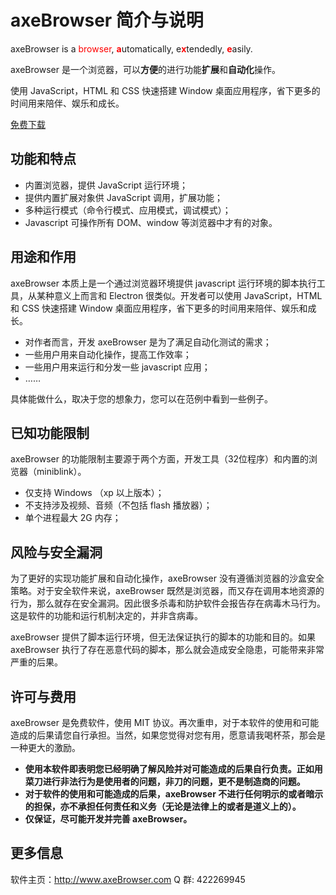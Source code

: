 # axeBrowser 简介与说明

axeBrowser is a <font color=red>browser</font>, <font color=red>**a**</font>utomatically, e<font color=red>**x**</font>tendedly, <font color=red>**e**</font>asily.

axeBrowser 是一个浏览器，可以**方便**的进行功能**扩展**和**自动化**操作。

使用 JavaScript，HTML 和 CSS 快速搭建 Window 桌面应用程序，省下更多的时间用来陪伴、娱乐和成长。


[免费下载](history.md)

## 功能和特点
- 内置浏览器，提供 JavaScript 运行环境；
- 提供内置扩展对象供 JavaScript 调用，扩展功能；
- 多种运行模式（命令行模式、应用模式，调试模式）；
- Javascript 可操作所有 DOM、window 等浏览器中才有的对象。

## 用途和作用
axeBrowser 本质上是一个通过浏览器环境提供 javascript 运行环境的脚本执行工具，从某种意义上而言和 Electron 很类似。开发者可以使用 JavaScript，HTML 和 CSS 快速搭建 Window 桌面应用程序，省下更多的时间用来陪伴、娱乐和成长。

- 对作者而言，开发 axeBrowser 是为了满足自动化测试的需求；
- 一些用户用来自动化操作，提高工作效率；
- 一些用户用来运行和分发一些 javascript 应用；
- ……

具体能做什么，取决于您的想象力，您可以在范例中看到一些例子。

## 已知功能限制
axeBrowser 的功能限制主要源于两个方面，开发工具（32位程序）和内置的浏览器（miniblink）。
- 仅支持 Windows （xp 以上版本）；
- 不支持涉及视频、音频（不包括 flash 播放器）；
- 单个进程最大 2G 内存；

## 风险与安全漏洞
为了更好的实现功能扩展和自动化操作，axeBrowser 没有遵循浏览器的沙盒安全策略。对于安全软件来说，axeBrowser 既然是浏览器，而又存在调用本地资源的行为，那么就存在安全漏洞。因此很多杀毒和防护软件会报告存在病毒木马行为。这是软件的功能和运行机制决定的，并非含病毒。

axeBrowser 提供了脚本运行环境，但无法保证执行的脚本的功能和目的。如果 axeBrowser 执行了存在恶意代码的脚本，那么就会造成安全隐患，可能带来非常严重的后果。

## 许可与费用
axeBrowser 是免费软件，使用 MIT 协议。再次重申，对于本软件的使用和可能造成的后果请您自行承担。当然，如果您觉得对您有用，愿意请我喝杯茶，那会是一种更大的激励。

- **使用本软件即表明您已经明确了解风险并对可能造成的后果自行负责。正如用菜刀进行非法行为是使用者的问题，非刀的问题，更不是制造商的问题。**
- **对于软件的使用和可能造成的后果，axeBrowser 不进行任何明示的或者暗示的担保，亦不承担任何责任和义务（无论是法律上的或者是道义上的）。**
- **仅保证，尽可能开发并完善 axeBrowser。**

## 更多信息
软件主页：http://www.axeBrowser.com
Q 群: 422269945
